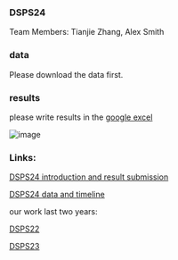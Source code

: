 ### DSPS24

Team Members: Tianjie Zhang, Alex Smith


### data

Please download the data first.

### results

please write results in the [google excel](https://docs.google.com/spreadsheets/d/1Ij8w8vqAo-dUPt97YgrExTam9bNOdL69jmSlJbwLJoI/edit#gid=0)

![image](https://github.com/tjboise/DSPS24/assets/95270677/3b58ce95-910d-42cc-bd54-3d417c066e67)




### Links:

[DSPS24 introduction and result submission](https://dsps-1e998.web.app/)

[DSPS24 data and timeline](https://github.com/UM-Titan/DSPS24)

our work last two years: 

[DSPS22](https://github.com/tjboise/DSPS22)

[DSPS23](https://github.com/tjboise/DSPS23)


